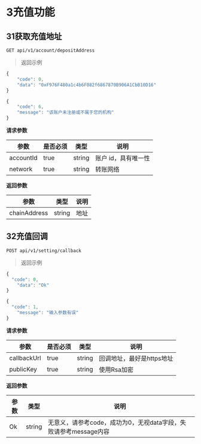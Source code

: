 # 3充值功能

## 31获取充值地址


`GET api/v1/account/depositAddress`

> 返回示例

```javascript
{
	"code": 0,
    "data": "0xF976F480a1c4b6F082f6867870B906A1CbB10D16"
}

```

>

```javascript
{
    "code": 6,
    "message": "该账户未注册或不属于您的机构"
}

```

**请求参数**

| **参数**  | **是否必须** | **类型** | **说明**            |
| --------- | ------------ | -------- | ------------------- |
| accountId | true         | string   | 账户 id，具有唯一性 |
| network   | true         | string   | 转账网络            |


**返回参数**

| **参数**     | **类型** | **说明** |
| ------------ | -------- | -------- |
| chainAddress | string   | 地址     |


## 32充值回调 

`POST api/v1/setting/callback`

> 返回示例

```javascript
{
  "code": 0,
    "data": "Ok"
}

```

>

```javascript
{
  "code": 1,
    "message": "输入参数有误"
}

```

**请求参数**

| **参数**  | **是否必须** | **类型** | **说明**            |
| --------- | ------------ | -------- | ------------------- |
| callbackUrl | true         | string   | 回调地址，最好是https地址 |
| publicKey   | true         | string   | 使用Rsa加密            |

**返回参数**

| **参数**     | **类型** | **说明**                                   |
| ------------ | -------- |------------------------------------------|
| Ok | string   | 无意义，请参考code，成功为0，无视data字段，失败请参考message内容 |

